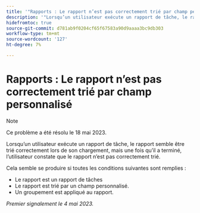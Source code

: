 ```yaml
---
title: '"Rapports : Le rapport n’est pas correctement trié par champ personnalisé'
description: '"Lorsqu’un utilisateur exécute un rapport de tâche, le rapport semble être trié correctement lors de son chargement, mais une fois le chargement terminé, l’utilisateur constate que le rapport n’est pas correctement trié. '
hidefromtoc: true
source-git-commit: d781ab9f0204cf65f67583a90d9aaaa3bc9db303
workflow-type: tm+mt
source-wordcount: '127'
ht-degree: 7%

---
```



# Rapports : Le rapport n’est pas correctement trié par champ personnalisé

>[!NOTE]
>
>Ce problème a été résolu le 18 mai 2023.

Lorsqu’un utilisateur exécute un rapport de tâche, le rapport semble être trié correctement lors de son chargement, mais une fois qu’il a terminé, l’utilisateur constate que le rapport n’est pas correctement trié.

Cela semble se produire si toutes les conditions suivantes sont remplies :

* Le rapport est un rapport de tâches
* Le rapport est trié par un champ personnalisé.
* Un groupement est appliqué au rapport.

_Premier signalement le 4 mai 2023._


